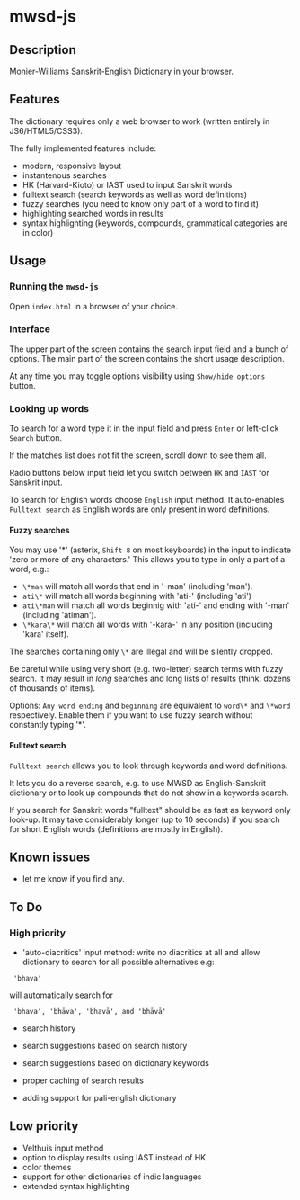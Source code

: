 # mwsd-js

## Description

Monier-Williams Sanskrit-English Dictionary in your browser.

## Features

The dictionary requires only a web browser to work (written entirely in JS6/HTML5/CSS3). 

The fully implemented features include:

- modern, responsive layout
- instantenous searches
- HK (Harvard-Kioto) or IAST used to input Sanskrit words 
- fulltext search (search keywords as well as word definitions)
- fuzzy searches (you need to know only part of a word to find it)
- highlighting searched words in results
- syntax highlighting (keywords, compounds, grammatical categories are in color)

## Usage

### Running the `mwsd-js`

Open `index.html` in a browser of your choice.

### Interface 

The upper part of the screen contains the search input field and a bunch of options.
The main part of the screen contains the short usage description.

At any time you may toggle options visibility using `Show/hide options` button.

### Looking up words 

To search for a word type it in the input field and press `Enter` or left-click `Search` button.

If the matches list does not fit the screen, scroll down to see them all.

Radio buttons below input field let you switch between `HK` and `IAST` for Sanskrit input.

To search for English words choose `English` input method.
It auto-enables `Fulltext search` as English words are only present in word definitions.

#### Fuzzy searches

You may use '\*' (asterix, `Shift-8` on most keyboards) in the input to indicate 'zero or more of any characters.'
This allows you to type in only a part of a word, e.g.:

- `\*man` will match all words that end in '-man' (including 'man').
- `ati\*` will match all words beginning with 'ati-' (including 'ati')
- `ati\*man` will match all words beginnig with 'ati-' and ending with '-man' (including 'atiman').
- `\*kara\*` will match all words with '-kara-' in any position (including 'kara' itself).

The searches containing only `\*` are illegal and will be silently dropped.

Be careful while using very short (e.g. two-letter) search terms with fuzzy search.
It may result in *long* searches and long lists of results (think: dozens of thousands of items).

Options: `Any word ending` and `beginning` are equivalent to `word\*` and `\*word` respectively.
Enable them if you want to use fuzzy search without constantly typing '\*'.

#### Fulltext search 

`Fulltext search` allows you to look through keywords and word definitions.

It lets you do a reverse search, e.g. to use MWSD as English-Sanskrit dictionary or to look up compounds that do not show in a keywords search.

If you search for Sanskrit words "fulltext" should be as fast as keyword only look-up.
It may take considerably longer (up to 10 seconds) if you search for short English words (definitions are mostly in English).

## Known issues

- let me know if you find any.

## To Do

### High priority

- 'auto-diacritics' input method: write no diacritics at all and allow dictionary to search for all possible alternatives e.g:

~~~
 'bhava'
~~~

will automatically search for

~~~
 'bhava', 'bhāva', 'bhavā', and 'bhāvā'
~~~

- search history
- search suggestions based on search history
- search suggestions based on dictionary keywords
- proper caching of search results

- adding support for pali-english dictionary

## Low priority

- Velthuis input method 
- option to display results using IAST instead of HK.
- color themes
- support for other dictionaries of indic languages
- extended syntax highlighting
